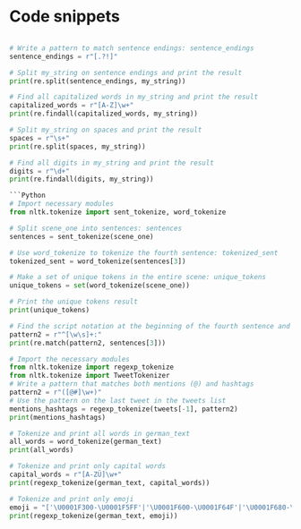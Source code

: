 # Code snippets

```Python

# Write a pattern to match sentence endings: sentence_endings
sentence_endings = r"[.?!]"

# Split my_string on sentence endings and print the result
print(re.split(sentence_endings, my_string))

# Find all capitalized words in my_string and print the result
capitalized_words = r"[A-Z]\w+"
print(re.findall(capitalized_words, my_string))

# Split my_string on spaces and print the result
spaces = r"\s+"
print(re.split(spaces, my_string))

# Find all digits in my_string and print the result
digits = r"\d+"
print(re.findall(digits, my_string))

```Python
# Import necessary modules
from nltk.tokenize import sent_tokenize, word_tokenize

# Split scene_one into sentences: sentences
sentences = sent_tokenize(scene_one)

# Use word_tokenize to tokenize the fourth sentence: tokenized_sent
tokenized_sent = word_tokenize(sentences[3])

# Make a set of unique tokens in the entire scene: unique_tokens
unique_tokens = set(word_tokenize(scene_one))

# Print the unique tokens result
print(unique_tokens)

# Find the script notation at the beginning of the fourth sentence and print it
pattern2 = r"^[\w\s]+:"
print(re.match(pattern2, sentences[3]))
```
```Python
# Import the necessary modules
from nltk.tokenize import regexp_tokenize
from nltk.tokenize import TweetTokenizer
# Write a pattern that matches both mentions (@) and hashtags
pattern2 = r"([@#]\w+)"
# Use the pattern on the last tweet in the tweets list
mentions_hashtags = regexp_tokenize(tweets[-1], pattern2)
print(mentions_hashtags)

# Tokenize and print all words in german_text
all_words = word_tokenize(german_text)
print(all_words)

# Tokenize and print only capital words
capital_words = r"[A-ZÜ]\w+"
print(regexp_tokenize(german_text, capital_words))

# Tokenize and print only emoji
emoji = "['\U0001F300-\U0001F5FF'|'\U0001F600-\U0001F64F'|'\U0001F680-\U0001F6FF'|'\u2600-\u26FF\u2700-\u27BF']"
print(regexp_tokenize(german_text, emoji))
```